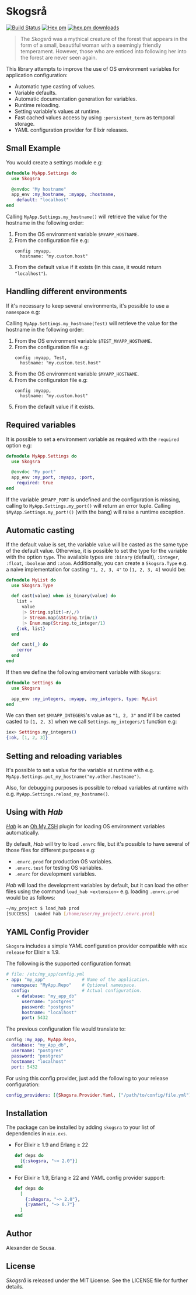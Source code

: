 # Skogsrå

[![Build Status](https://travis-ci.org/gmtprime/skogsra.svg?branch=master)](https://travis-ci.org/gmtprime/skogsra) [![Hex pm](http://img.shields.io/hexpm/v/skogsra.svg?style=flat)](https://hex.pm/packages/skogsra) [![hex.pm downloads](https://img.shields.io/hexpm/dt/skogsra.svg?style=flat)](https://hex.pm/packages/skogsra)

> The _Skogsrå_ was a mythical creature of the forest that appears in the form
> of a small, beautiful woman with a seemingly friendly temperament. However,
> those who are enticed into following her into the forest are never seen
> again.

This library attempts to improve the use of OS environment variables for
application configuration:

* Automatic type casting of values.
* Variable defaults.
* Automatic documentation generation for variables.
* Runtime reloading.
* Setting variable's values at runtime.
* Fast cached values access by using `:persistent_term` as temporal storage.
* YAML configuration provider for Elixir releases.

## Small Example

You would create a settings module e.g:

```elixir
defmodule MyApp.Settings do
  use Skogsra

  @envdoc "My hostname"
  app_env :my_hostname, :myapp, :hostname,
    default: "localhost"
end
```

Calling `MyApp.Settings.my_hostname()` will retrieve the value for the
hostname in the following order:

1. From the OS environment variable `$MYAPP_HOSTNAME`.
2. From the configuration file e.g:
   ```
   config :myapp,
     hostname: "my.custom.host"
   ```
3. From the default value if it exists (In this case, it would return
`"localhost"`).

## Handling different environments

If it's necessary to keep several environments, it's possible to use a
`namespace` e.g:

Calling `MyApp.Settings.my_hostname(Test)` will retrieve the value for the
hostname in the following order:

1. From the OS environment variable `$TEST_MYAPP_HOSTNAME`.
2. From the configuration file e.g:
   ```
   config :myapp, Test,
     hostname: "my.custom.test.host"
   ```
3. From the OS environment variable `$MYAPP_HOSTNAME`.
4. From the configuraton file e.g:
   ```
   config :myapp,
     hostname: "my.custom.host"
   ```
5. From the default value if it exists.

## Required variables

It is possible to set a environment variable as required with the `required`
option e.g:

```elixir
defmodule MyApp.Settings do
  use Skogsra

  @envdoc "My port"
  app_env :my_port, :myapp, :port,
    required: true
end
```

If the variable `$MYAPP_PORT` is undefined and the configuration is missing,
calling to `MyApp.Settings.my_port()` will return an error tuple. Calling
`$MyApp.Settings.my_port!()` (with the bang) will raise a runtime
exception.

## Automatic casting

If the default value is set, the variable value will be casted as the same type
of the default value. Otherwise, it is possible to set the type for the
variable with the option `type`. The available types are `:binary` (default),
`:integer`, `:float`, `:boolean` and `:atom`. Additionally, you can create a
`Skogsra.Type` e.g. a naive implementation for casting `"1, 2, 3, 4"` to
`[1, 2, 3, 4]` would be:

```elixir
defmodule MyList do
  use Skogsra.Type

  def cast(value) when is_binary(value) do
    list =
      value
      |> String.split(~r/,/)
      |> Stream.map(&String.trim/1)
      |> Enum.map(String.to_integer/1)
    {:ok, list}
  end

  def cast(_) do
    :error
  end
end
```

If then we define the following enviroment variable with `Skogsra`:

```elixir
defmodule Settings do
  use Skogsra

  app_env :my_integers, :myapp, :my_integers, type: MyList
end
```

We can then set `$MYAPP_INTEGERS`'s value as `"1, 2, 3"` and it'll be casted
casted to `[1, 2, 3]` when we call `Settings.my_integers/1` function e.g:

```elixir
iex> Settings.my_integers()
{:ok, [1, 2, 3]}
```

## Setting and reloading variables

It's possible to set a value for the variable at runtime with e.g.
`MyApp.Settings.put_my_hostname("my.other.hostname")`.

Also, for debugging purposes is possible to reload variables at runtime with
e.g. `MyApp.Settings.reload_my_hostname()`.

## Using with _Hab_

[_Hab_](https://github.com/alexdesousa/hab) is an
[Oh My ZSH](https://github.com/robbyrussell/oh-my-zsh) plugin for loading OS
environment variables automatically.

By default, _Hab_ will try to load `.envrc` file, but it's possible to have
several of those files for different purposes e.g:

- `.envrc.prod` for production OS variables.
- `.envrc.test` for testing OS variables.
- `.envrc` for development variables.

_Hab_ will load the development variables by default, but it can load the
other files using the command `load_hab <extension>` e.g. loading
`.envrc.prod` would be as follows:

```bash
~/my_project $ load_hab prod
[SUCCESS]  Loaded hab [/home/user/my_project/.envrc.prod]
```

## YAML Config Provider

`Skogsra` includes a simple YAML configuration provider compatible with
`mix release` for Elixir ≥ 1.9.

The following is the supported configuration format:

```yaml
# file: /etc/my_app/config.yml
- app: "my_app"              # Name of the application.
  namespace: "MyApp.Repo"    # Optional namespace.
  config:                    # Actual configuration.
    - database: "my_app_db"
      username: "postgres"
      password: "postgres"
      hostname: "localhost"
      port: 5432
```

The previous configuration file would translate to:

```elixir
config :my_app, MyApp.Repo,
  database: "my_App_db",
  username: "postgres"
  password: "postgres"
  hostname: "localhost"
  port: 5432
```

For using this config provider, just add the following to your release
configuration:

```elixir
config_providers: [{Skogsra.Provider.Yaml, ["/path/to/config/file.yml"]}]
```

## Installation

The package can be installed by adding `skogsra` to your list of dependencies
in `mix.exs`.

- For Elixir ≥ 1.9 and Erlang ≥ 22

  ```elixir
  def deps do
    [{:skogsra, "~> 2.0"}]
  end
  ```

- For Elixir ≥ 1.9, Erlang ≥ 22 and YAML config provider support:

  ```elixir
  def deps do
    [
      {:skogsra, "~> 2.0"},
      {:yamerl, "~> 0.7"}
    ]
  end
  ```

## Author

Alexander de Sousa.

## License

_Skogsrå_ is released under the MIT License. See the LICENSE file for further
details.
